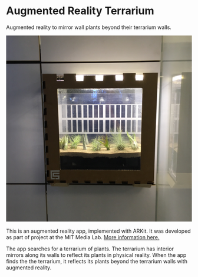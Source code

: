 # Augmented Reality Terrarium
Augmented reality to mirror wall plants beyond their terrarium walls.

[![AR Demo in escape pod](./escape-pod-terrarium-front.jpg)](./escape-pod-dark-AR.mp4 "Watch video of AR demo in the escape pod")


This is an augmented reality app, implemented with ARKit.  It was developed as part of project at the MIT Media Lab.
[More information here.](http://fab.cba.mit.edu/classes/MAS.863/CBA/people/alex/index.html)

The app searches for a terrarium of plants.  The terrarium has interior mirrors along its walls to reflect its plants in physical reality.
When the app finds the the terrarium, it reflects its plants beyond the terrarium walls with augmented reality.

